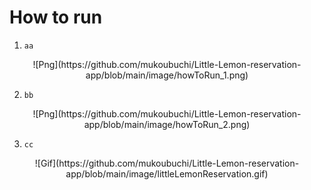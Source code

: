 # How to run

1. `aa`

<div style="text-align: center;">
![Png](https://github.com/mukoubuchi/Little-Lemon-reservation-app/blob/main/image/howToRun_1.png)
</div>

2. `bb`

<div style="text-align: center;">
![Png](https://github.com/mukoubuchi/Little-Lemon-reservation-app/blob/main/image/howToRun_2.png)
</div>

3. `cc`

<div style="text-align: center;">
![Gif](https://github.com/mukoubuchi/Little-Lemon-reservation-app/blob/main/image/littleLemonReservation.gif)
</div>